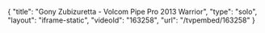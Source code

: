 {
    "title": "Gony Zubizuretta - Volcom Pipe Pro 2013 Warrior",
    "type": "solo",
    "layout": "iframe-static",
    "videoId": "163258",
    "url": "\/tvpembed\/163258"
}